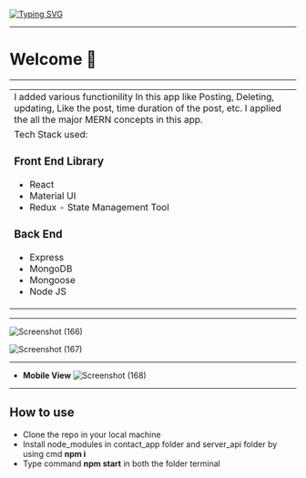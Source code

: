 [![Typing SVG](https://readme-typing-svg.herokuapp.com?size=35&color=F7962D&lines=Tarun's+Memories+App)](https://git.io/typing-svg)

---

# Welcome 👋

---
<table>
<tr>
<td>
I added various functionility In this app like Posting, Deleting, updating, Like the post, time duration of the post, etc. I applied the all the major MERN concepts in this app.
</td>
</tr>
<tr>
<td>
Tech Stack used: 
  
### Front End Library
  
- React
- Material UI
- Redux - State Management Tool
### Back End
- Express
- MongoDB
- Mongoose
- Node JS

</td>
</tr>
</table>

---

![Screenshot (166)](https://user-images.githubusercontent.com/91532627/159137142-4a0cd88f-490a-4cd3-81d7-9870a0cb54b2.png)


![Screenshot (167)](https://user-images.githubusercontent.com/91532627/159137148-3ade2ba4-6971-44fb-8415-8444722313ac.png)


---

- **Mobile View**
![Screenshot (168)](https://user-images.githubusercontent.com/91532627/159137151-b9870df9-4397-426e-937a-cb0f8a43b557.png)


---



## How to use
- Clone the repo in your local machine
- Install node_modules in contact_app folder and server_api folder by using cmd **npm i**
- Type command **npm start** in both the folder terminal

